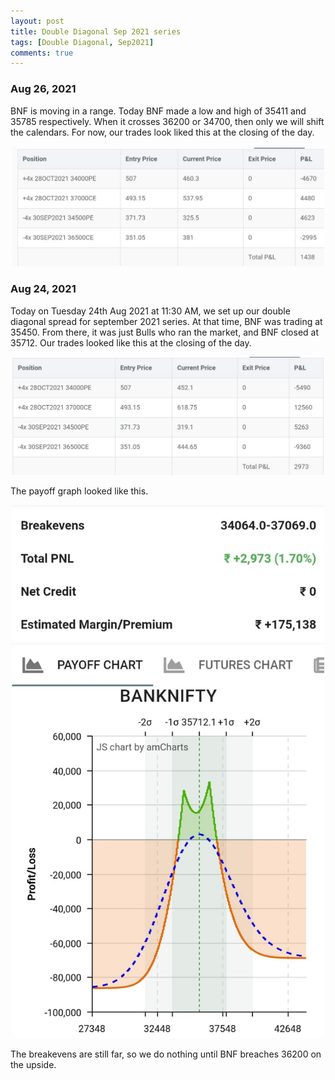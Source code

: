 ```yaml
---
layout: post
title: Double Diagonal Sep 2021 series
tags: [Double Diagonal, Sep2021]
comments: true
---
```


### Aug 26, 2021
BNF is moving in a range. Today BNF made a low and high of 35411 and 35785 respectively. When it crosses 36200 or 34700, then only we will shift the calendars. For now, our trades look liked this at the closing of the day.
<p style="text-align:center;"><img src="../assets/img/dd_status_aug_26_2021.jpeg" width="500px"/></p>

### Aug 24, 2021
Today on Tuesday 24th Aug 2021 at 11:30 AM, we set up our double diagonal spread for september 2021 series. At that time, BNF was trading at 35450. From there, it was just Bulls who ran the market, and BNF closed at 35712.
Our trades looked like this at the closing of the day.

<!-- ![dd_status_aug_24_2021](../assets/img/dd_status_aug_24_2021.jpeg) -->
<p style="text-align:center;"><img src="../assets/img/dd_status_aug_24_2021.jpeg" width="500px"/></p>

The payoff graph looked like this.

<p style="text-align:center;"><img src="../assets/img/dd_payoff_aug_24_2021.jpeg" width="500px"/></p>

The breakevens are still far, so we do nothing until BNF breaches 36200 on the upside.
